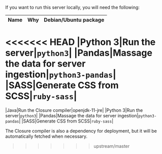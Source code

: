 If you want to run this server locally, you will need the following:

|Name|Why|Debian/Ubuntu package|
|--|--|--|
<<<<<<< HEAD
|Python 3|Run the server|`python3`|
|Pandas|Massage the data for server ingestion|`python3-pandas`|
|SASS|Generate CSS from SCSS|`ruby-sass`|
=======
|Java|Run the Closure compiler|openjdk-11-jre|
|Python 3|Run the server|`python3`|
|Pandas|Massage the data for server ingestion|`python3-pandas`|
|SASS|Generate CSS from SCSS|`ruby-sass`|

The Closure compiler is also a dependency for deployment, but it will be automatically fetched when necessary.
>>>>>>> upstream/master
